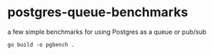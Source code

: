 # postgres-queue-benchmarks
a few simple benchmarks for using Postgres as a queue or pub/sub


```
go build -o pgbench .
```
